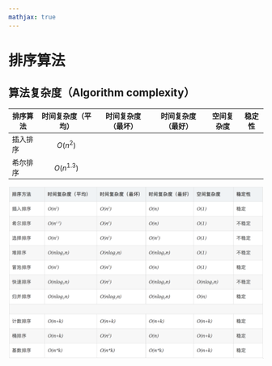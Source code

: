 ```yaml
---
mathjax: true
---
```

# 排序算法

## 算法复杂度（Algorithm complexity）

| 排序算法 | 时间复杂度（平均） | 时间复杂度（最坏） | 时间复杂度（最好） | 空间复杂度 | 稳定性 |
| -------- | ------------------ | ------------------ | ------------------ | ---------- | ------ |
| 插入排序 | $$O(n^2)$$         |                    |                    |            |        |
| 希尔排序 | $$O(n^1.3)$$       |                    |                    |            |        |

![算法复杂度](.images/complexity.png)
